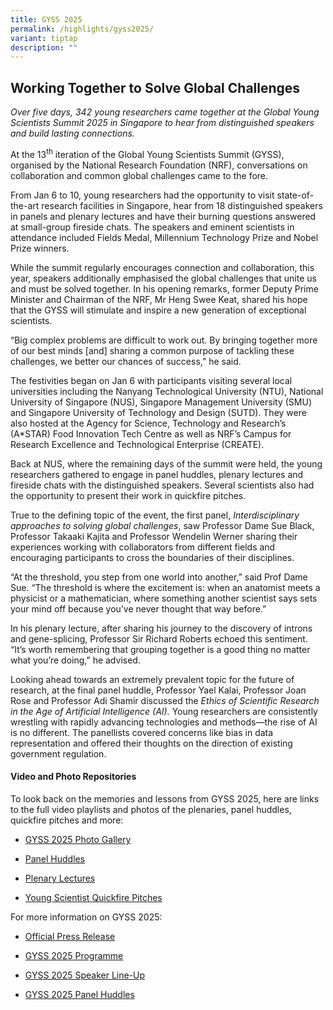 ```yaml
---
title: GYSS 2025
permalink: /highlights/gyss2025/
variant: tiptap
description: ""
---
```

<h2><strong>Working Together to Solve Global Challenges </strong></h2>
<p><em>Over five days, 342 young researchers came together at the Global Young Scientists Summit 2025 in Singapore to hear from distinguished speakers and build lasting connections.</em>
</p>
<p>At the 13<sup>th</sup> iteration of the Global Young Scientists Summit
(GYSS), organised by the National Research Foundation (NRF), conversations
on collaboration and common global challenges came to the fore.</p>
<p>From Jan 6 to 10, young researchers had the opportunity to visit state-of-the-art
research facilities in Singapore, hear from 18 distinguished speakers in
panels and plenary lectures and have their burning questions answered at
small-group fireside chats. The speakers and eminent scientists in attendance
included Fields Medal, Millennium Technology Prize and Nobel Prize winners.</p>
<p>While the summit regularly encourages connection and collaboration, this
year, speakers additionally emphasised the global challenges that unite
us and must be solved together. In his opening remarks, former Deputy Prime
Minister and Chairman of the NRF, Mr Heng Swee Keat, shared his hope that
the GYSS will stimulate and inspire a new generation of exceptional scientists.</p>
<p>“Big complex problems are difficult to work out. By bringing together
more of our best minds [and] sharing a common purpose of tackling these
challenges, we better our chances of success,” he said.</p>
<p>The festivities began on Jan 6 with participants visiting several local
universities including the Nanyang Technological University (NTU), National
University of Singapore (NUS), Singapore Management University (SMU) and
Singapore University of Technology and Design (SUTD). They were also hosted
at the Agency for Science, Technology and Research’s (A*STAR) Food Innovation
Tech Centre as well as NRF’s Campus for Research Excellence and Technological
Enterprise (CREATE).</p>
<p>Back at NUS, where the remaining days of the summit were held, the young
researchers gathered to engage in panel huddles, plenary lectures and fireside
chats with the distinguished speakers. Several scientists also had the
opportunity to present their work in quickfire pitches.</p>
<p>True to the defining topic of the event, the first panel, <em>Interdisciplinary approaches to solving global challenges</em>,
saw Professor Dame Sue Black, Professor Takaaki Kajita and Professor Wendelin
Werner sharing their experiences working with collaborators from different
fields and encouraging participants to cross the boundaries of their disciplines.</p>
<p>“At the threshold, you step from one world into another,” said Prof Dame
Sue. “The threshold is where the excitement is: when an anatomist meets
a physicist or a mathematician, where something another scientist says
sets your mind off because you’ve never thought that way before.”</p>
<p>In his plenary lecture, after sharing his journey to the discovery of
introns and gene-splicing, Professor Sir Richard Roberts echoed this sentiment.
“It’s worth remembering that grouping together is a good thing no matter
what you’re doing,” he advised.</p>
<p>Looking ahead towards an extremely prevalent topic for the future of research,
at the final panel huddle, Professor Yael Kalai, Professor Joan Rose and
Professor Adi Shamir discussed the <em>Ethics of Scientific Research in the Age of Artificial Intelligence (AI). </em>Young
researchers are consistently wrestling with rapidly advancing technologies
and methods—the rise of AI is no different. The panellists covered concerns
like bias in data representation and offered their thoughts on the direction
of existing government regulation.</p>
<p></p>
<h4>Video and Photo Repositories</h4>
<p>To look back on the memories and lessons from GYSS 2025, here are links
to the full video playlists and photos of the plenaries, panel huddles,
quickfire pitches and more:</p>
<ul data-tight="true" class="tight">
<li>
<p><a href="https://gyss.nrf.gov.sg/gyss-2025/photo-gallery/" rel="noopener noreferrer nofollow" target="_blank">GYSS 2025 Photo Gallery</a>
</p>
</li>
<li>
<p><a href="https://www.youtube.com/watch?v=eZhOUtUIIQ8&amp;list=PLXusWh0JoRx-DjL4-lapU-y62BYfPWyde" rel="noopener noreferrer nofollow" target="_blank">Panel Huddles</a>
</p>
</li>
<li>
<p><a href="https://www.youtube.com/watch?v=RT5LaVPEiyU&amp;list=PLXusWh0JoRx9Lp866wA2CxdjeCj4OBwGt" rel="noopener noreferrer nofollow" target="_blank">Plenary Lectures</a>
</p>
</li>
<li>
<p><a href="https://www.youtube.com/watch?v=Di90tgMDagE&amp;list=PLXusWh0JoRx_Qnfeom1w7XreprZCQBa4l" rel="noopener noreferrer nofollow" target="_blank">Young Scientist Quickfire Pitches</a>
</p>
</li>
</ul>
<p></p>
<p>For more information on GYSS 2025:</p>
<ul data-tight="true" class="tight">
<li>
<p><a href="https://gyss.nrf.gov.sg/files/Over_340_young_scientists_from_49_countries_converge_at_the_2025_Global_Young_Scientists_Summit.pdf" rel="noopener noreferrer nofollow" target="_blank">Official Press Release</a>
</p>
</li>
<li>
<p><a href="https://gyss.nrf.gov.sg/gyss-2025/programme/" rel="noopener noreferrer nofollow" target="_blank">GYSS 2025 Programme</a>
</p>
</li>
<li>
<p><a href="https://gyss.nrf.gov.sg/gyss-2025/speakers/" rel="noopener noreferrer nofollow" target="_blank">GYSS 2025 Speaker Line-Up</a>
</p>
</li>
<li>
<p><a href="https://gyss.nrf.gov.sg/gyss-2025/panel-huddles/" rel="noopener noreferrer nofollow" target="_blank">GYSS 2025 Panel Huddles</a>
</p>
</li>
</ul>
<p></p>